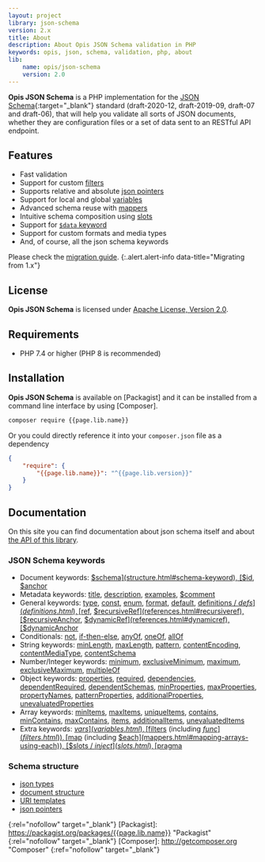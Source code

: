 ```yaml
---
layout: project
library: json-schema
version: 2.x
title: About
description: About Opis JSON Schema validation in PHP
keywords: opis, json, schema, validation, php, about
lib: 
    name: opis/json-schema
    version: 2.0
---
```


**Opis JSON Schema** is a PHP implementation for the [JSON Schema](http://json-schema.org/){:target="_blank"}
standard (draft-2020-12, draft-2019-09, draft-07 and draft-06), that will help you validate all sorts of JSON documents, 
whether they are configuration files or a set of data sent to an RESTful API endpoint.

## Features

- Fast validation
- Support for custom [filters](filters.html)
- Supports relative and absolute [json pointers](pointers.html)
- Support for local and global [variables](variables.html)
- Advanced schema reuse with [mappers](mappers.html)
- Intuitive schema composition using [slots](slots.html)
- Support for [`$data` keyword](data-keyword.html) 
- Support for custom formats and media types
- And, of course, all the json schema keywords

Please check the [migration guide](php-migration.html).
{:.alert.alert-info data-title="Migrating from 1.x"}

## License

**Opis JSON Schema** is licensed under [Apache License, Version 2.0][apache_license].

## Requirements

* PHP 7.4 or higher (PHP 8 is recommended)

## Installation

**Opis JSON Schema** is available on [Packagist] and it can be installed from a 
command line interface by using [Composer]. 

```bash
composer require {{page.lib.name}}
```

Or you could directly reference it into your `composer.json` file as a dependency

```json
{
    "require": {
        "{{page.lib.name}}": "^{{page.lib.version}}"
    }
}
```

## Documentation

On this site you can find documentation about json schema itself and about [the API of this library](php-intro.html).

### JSON Schema keywords

- Document keywords:
[$schema](structure.html#schema-keyword),
[$id](structure.html#id-keyword),
[$anchor](structure.html#anchor-keyword)
- Metadata keywords:
[title](structure.html#title),
[description](structure.html#description),
[examples](structure.html#examples),
[$comment](structure.html#comment)
- General keywords:
[type](generics.html#type),
[const](generics.html#const),
[enum](generics.html#enum),
[format](formats.html),
[default](default-value.html),
[definitions / $defs](definitions.html),
[$ref](references.html#ref),
[$recursiveRef](references.html#recursiveref),
[$recursiveAnchor](references.html#recursiveanchor),
[$dynamicRef](references.html#dynamicref),
[$dynamicAnchor](references.html#dynamicanchor)
- Conditionals: 
[not](conditional-subschemas.html#not), 
[if-then-else](conditional-subschemas.html#if-then-else),
[anyOf](multiple-subschemas.html#anyof), 
[oneOf](multiple-subschemas.html#oneof), 
[allOf](multiple-subschemas.html#allof) 
- String keywords:
[minLength](string.html#minlength),
[maxLength](string.html#maxlength),
[pattern](string.html#pattern),
[contentEncoding](string.html#contentencoding),
[contentMediaType](string.html#contentencoding),
[contentSchema](string.html#contentschema) 
- Number/Integer keywords:
[minimum](number.html#minimum),
[exclusiveMinimum](number.html#exclusiveminimum),
[maximum](number.html#maximum),
[exclusiveMaximum](number.html#exclusivemaximum),
[multipleOf](number.html#multipleof)
- Object keywords:
[properties](object.html#properties),
[required](object.html#required),
[dependencies](object.html#dependencies),
[dependentRequired](object.html#dependentrequired),
[dependentSchemas](object.html#dependentschemas),
[minProperties](object.html#minproperties),
[maxProperties](object.html#maxproperties),
[propertyNames](object.html#propertynames),
[patternProperties](object.html#patternproperties),
[additionalProperties](object.html#additionalproperties),
[unevaluatedProperties](object.html#unevaluatedproperties)
- Array keywords:
[minItems](array.html#minitems),
[maxItems](array.html#maxitems),
[uniqueItems](array.html#uniqueitems),
[contains](array.html#contains),
[minContains](array.html#mincontains),
[maxContains](array.html#maxcontains),
[items](array.html#items),
[additionalItems](array.html#additionalitems),
[unevaluatedItems](array.html#unevaluateditems)
- Extra keywords:
[$vars](variables.html),
[$filters](filters.html) (including [$func](filters.html)),
[$map](mappers.html) (including [$each](mappers.html#mapping-arrays-using-each)),
[$slots / $inject](slots.html),  
[$pragma](pragma.html)  

### Schema structure

- [json types](structure.html#data-types)
- [document structure](structure.html#document-structure)
- [URI templates](uri-template.html)
- [json pointers](pointers.html)


[apache_license]: http://www.apache.org/licenses/LICENSE-2.0 "Project license" 
{:rel="nofollow" target="_blank"}
[Packagist]: https://packagist.org/packages/{{page.lib.name}} "Packagist" 
{:rel="nofollow" target="_blank"}
[Composer]: http://getcomposer.org "Composer" 
{:ref="nofollow" target="_blank"}
